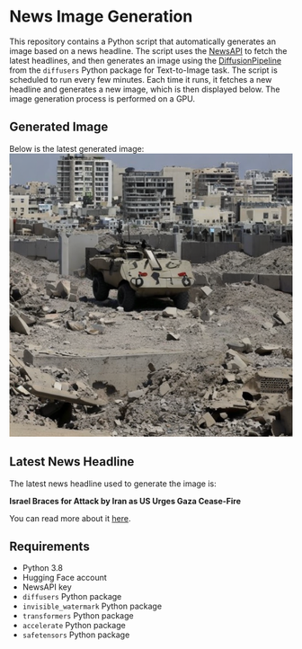 # News Image Generation
This repository contains a Python script that automatically generates an image based on a news headline. The script uses the [NewsAPI](https://newsapi.org/) to fetch the latest headlines, and then generates an image using the [DiffusionPipeline](https://github.com/huggingface/diffusers) from the `diffusers` Python package for Text-to-Image task.
The script is scheduled to run every few minutes. Each time it runs, it fetches a new headline and generates a new image, which is then displayed below. The image generation process is performed on a GPU.

## Generated Image
Below is the latest generated image:
![Generated Image](image.png)

## Latest News Headline
The latest news headline used to generate the image is:

**Israel Braces for Attack by Iran as US Urges Gaza Cease-Fire**

You can read more about it [here](https://news.google.com/rss/articles/CBMiswFBVV95cUxQMTNJdmVzT2VPeTRMdHhkRU91elY5RDVWMFhnU0tQZUo2alhhVzRiaDQyZ2xOeVY4U2JLMlRTMzd3RERJQW00ZzJLcXQwem8wUUVUc3YxcjNPdEFWT0pDMF9YZTE2aVhZUUZUQkVNVk8yX0t6SVRWQ3VMQWZRSDVGLVFSWENzLVdmSDlhTUcxSDFCUDNuZkxRc1Q3QzhkMGVJZk1jNXNCbTMweFZZMlNJMWRuRQ?oc=5).

## Requirements
- Python 3.8
- Hugging Face account
- NewsAPI key
- `diffusers` Python package
- `invisible_watermark` Python package
- `transformers` Python package
- `accelerate` Python package
- `safetensors` Python package
